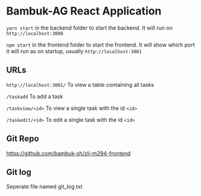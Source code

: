 # Bambuk-AG React Application

`yarn start` in the backend folder to start the backend. It will run on `http://localhost:3000`

`npm start` in the frontend folder to start the frontend. It will show which port it will run as on startup, usually `http://localhost:3001`

## URLs
`http://localhost:3001/` To view a table containing all tasks

`/taskadd` To add a task

`/taskview/<id>` To view a single task with the id `<id>`

`/taskedit/<id>` To edit a single task with the id `<id>`

## Git Repo
https://github.com/bambuk-sh/zli-m294-frontend


## Git log
Seperate file named git_log.txt